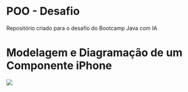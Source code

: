 # POO - Desafio
Repositório criado para o desafio  do Bootcamp Java com IA

# Modelagem e Diagramação de um Componente iPhone

[![](https://mermaid.ink/img/pako:eNptkk1P4zAQhv9K5VNXfHTbLgVyWAkte9gDCAHilMvUnjgjOZ5obFdAlf--bglVQ_DJfmc8z3xtlWaDqlDaQQi3BFagKf0kn70yecRW2KTIcpcCaXCT7Yd5d04ia5DpjyOlhRS-SAEdamIPfYjpUxTydtLsX71nV_pj7E0Lgq7m5_y3Yk-aB1xHNkP6OD41KHxMhIje4DALykEI5A-LIPELv0-_J9_DBi0Yln8-oniMAzC-0prkASz5Qx1J3ABu6KPae97AzRqmw8wSOHqHzxDf50APNXv8BB-MvXx29ns8lpHHuIMjl1GppVenKjezATJ5J_b8UsUaGyxVka8GK0gulqr0XXaFnMDTm9eqiJLwVAknW6uiAhfyK7UmD6LfqS_qX0M594PoGPK8VLFV8a3draOlEDNAs6_I7vTc5CzXMbahmM125nNLsU7rc83NLJCpQWK9uV7NVovVFSyWuLpcwsVyafR6fn1VLX7NK3P5c74A1XXdf9MR9MI?type=png)](https://mermaid.live/edit#pako:eNptkk1P4zAQhv9K5VNXfHTbLgVyWAkte9gDCAHilMvUnjgjOZ5obFdAlf--bglVQ_DJfmc8z3xtlWaDqlDaQQi3BFagKf0kn70yecRW2KTIcpcCaXCT7Yd5d04ia5DpjyOlhRS-SAEdamIPfYjpUxTydtLsX71nV_pj7E0Lgq7m5_y3Yk-aB1xHNkP6OD41KHxMhIje4DALykEI5A-LIPELv0-_J9_DBi0Yln8-oniMAzC-0prkASz5Qx1J3ABu6KPae97AzRqmw8wSOHqHzxDf50APNXv8BB-MvXx29ns8lpHHuIMjl1GppVenKjezATJ5J_b8UsUaGyxVka8GK0gulqr0XXaFnMDTm9eqiJLwVAknW6uiAhfyK7UmD6LfqS_qX0M594PoGPK8VLFV8a3draOlEDNAs6_I7vTc5CzXMbahmM125nNLsU7rc83NLJCpQWK9uV7NVovVFSyWuLpcwsVyafR6fn1VLX7NK3P5c74A1XXdf9MR9MI)
